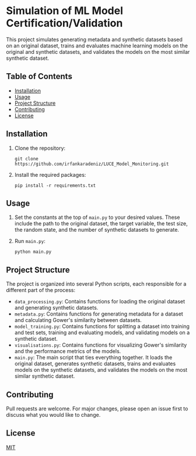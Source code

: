 # Simulation of ML Model Certification/Validation

This project simulates generating metadata and synthetic datasets based on an original dataset, trains and evaluates machine learning models on the original and synthetic datasets, and validates the models on the most similar synthetic dataset.

## Table of Contents

- [Installation](#installation)
- [Usage](#usage)
- [Project Structure](#project-structure)
- [Contributing](#contributing)
- [License](#license)

## Installation

1. Clone the repository:
    ```
    git clone https://github.com/irfankaradeniz/LUCE_Model_Monitoring.git
    ```
2. Install the required packages:
    ```
    pip install -r requirements.txt
    ```

## Usage

1. Set the constants at the top of `main.py` to your desired values. These include the path to the original dataset, the target variable, the test size, the random state, and the number of synthetic datasets to generate.

2. Run `main.py`:
    ```
    python main.py
    ```

## Project Structure

The project is organized into several Python scripts, each responsible for a different part of the process:

- `data_processing.py`: Contains functions for loading the original dataset and generating synthetic datasets.
- `metadata.py`: Contains functions for generating metadata for a dataset and calculating Gower's similarity between datasets.
- `model_training.py`: Contains functions for splitting a dataset into training and test sets, training and evaluating models, and validating models on a synthetic dataset.
- `visualisations.py`: Contains functions for visualizing Gower's similarity and the performance metrics of the models.
- `main.py`: The main script that ties everything together. It loads the original dataset, generates synthetic datasets, trains and evaluates models on the synthetic datasets, and validates the models on the most similar synthetic dataset.

## Contributing

Pull requests are welcome. For major changes, please open an issue first to discuss what you would like to change.

## License

[MIT](https://choosealicense.com/licenses/mit/)
